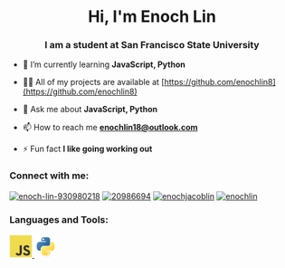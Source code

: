 <h1 align="center">Hi, I'm Enoch Lin</h1>
<h3 align="center">I am a student at San Francisco State University</h3>

- 🌱 I’m currently learning **JavaScript, Python**

- 👨‍💻 All of my projects are available at [https://github.com/enochlin8](https://github.com/enochlin8)

- 💬 Ask me about **JavaScript, Python**

- 📫 How to reach me **enochlin18@outlook.com**

- ⚡ Fun fact **I like going working out**

<h3 align="left">Connect with me:</h3>
<p align="left">
<a href="https://linkedin.com/in/enoch-lin-930980218" target="blank"><img align="center" src="https://raw.githubusercontent.com/rahuldkjain/github-profile-readme-generator/master/src/images/icons/Social/linked-in-alt.svg" alt="enoch-lin-930980218" height="30" width="40" /></a>
<a href="https://stackoverflow.com/users/20986694" target="blank"><img align="center" src="https://raw.githubusercontent.com/rahuldkjain/github-profile-readme-generator/master/src/images/icons/Social/stack-overflow.svg" alt="20986694" height="30" width="40" /></a>
<a href="https://instagram.com/enochjacoblin" target="blank"><img align="center" src="https://raw.githubusercontent.com/rahuldkjain/github-profile-readme-generator/master/src/images/icons/Social/instagram.svg" alt="enochjacoblin" height="30" width="40" /></a>
<a href="https://www.leetcode.com/enochlin" target="blank"><img align="center" src="https://raw.githubusercontent.com/rahuldkjain/github-profile-readme-generator/master/src/images/icons/Social/leet-code.svg" alt="enochlin" height="30" width="40" /></a>
</p>

<h3 align="left">Languages and Tools:</h3>
<p align="left"> <a href="https://developer.mozilla.org/en-US/docs/Web/JavaScript" target="_blank" rel="noreferrer"> <img src="https://raw.githubusercontent.com/devicons/devicon/master/icons/javascript/javascript-original.svg" alt="javascript" width="40" height="40"/> </a> <a href="https://www.python.org" target="_blank" rel="noreferrer"> <img src="https://raw.githubusercontent.com/devicons/devicon/master/icons/python/python-original.svg" alt="python" width="40" height="40"/> </a> </p>
